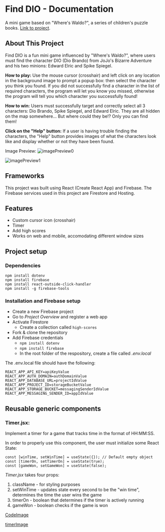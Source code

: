 # Find DIO - Documentation
A mini game based on "Where's Waldo?", a series of children's puzzle books. [Link to project](https://waldo-react-d81e7.firebaseapp.com/).


## About This Project
Find DIO is a fun mini game influenced by "Where's Waldo?", where users must find the character DIO (Dio Brando) from JoJo's Bizarre Adventure and his two minions: Edward Elric and Spike Spiegel. 

**How to play:**
Use the mouse cursor (crosshair) and left click on any location in the background image to prompt a popup box: then select the character you think you found. If you did not successfully find a character in the list of required characters, the program will let you know you missed, otherwise the program will tell you which character you successfully found!

**How to win:**
Users must successfully target and correctly select all 3 characters: Dio Brando, Spike Spiegel, and Edward Elric. They are all hidden on the map somewhere... But where could they be!? Only you can find them!

**Click on the "Help" button:**
If a user is having trouble finding the characters, the "Help" button provides images of what the characters look like and display whether or not they have been found.

Image Preview:
![imagePreview0](https://firebasestorage.googleapis.com/v0/b/waldo-react-d81e7.appspot.com/o/Screen%20Shot%202021-04-08%20at%208.34.18%20PM.png?alt=media&token=47129806-c707-4440-a10e-cc85051f4d65)

![imagePreview1](https://firebasestorage.googleapis.com/v0/b/waldo-react-d81e7.appspot.com/o/Screen%20Shot%202021-04-08%20at%209.03.04%20PM.png?alt=media&token=91bba6ac-aaef-4044-be10-d78860aa2a3c)


## Frameworks
This project was built using React (Create React App) and Firebase. The Firebase services used in this project are Firestore and Hosting.


## Features
* Custom cursor icon (crosshair)
* Timer
* Add high scores
* Works on web and mobile, accomodating different window sizes


## Project setup

### Dependencies
```
npm install dotenv
npm install firebase
npm install react-outside-click-handler
npm install -g firebase-tools
```

### Installation and Firebase setup
* Create a new Firebase project
* Go to *Project Overview* and register a web app
* Activate Firestore
  * Create a collection called ```high-scores```
* Fork & clone the repository
* Add Firebase credentials
  * ```npm install dotenv```
  * ```npm install firebase```
  * In the root folder of the respository, create a file called *.env.local*

The .env.local file should have the following:

```
REACT_APP_API_KEY=apiKeyValue
REACT_APP_AUTH_DOMAIN=authDomainValue
REACT_APP_DATABASE_URL=projectIdValue
REACT_APP_PROJECT_ID=storageBucketValue
REACT_APP_STORAGE_BUCKET=messagingSenderIdValue
REACT_APP_MESSAGING_SENDER_ID=appIdValue
```


## Reusable generic components

### Timer.jsx:

Implement a timer for a game that tracks time in the format of HH:MM:SS.

In order to properly use this component, the user must initialize some React State:

```
const [winTime, setWinTime] = useState({}); // Default empty object
const [timerOn, setTimerOn] = useState(true);
const [gameWon, setGameWon] = useState(false);
```

*Timer.jsx* takes four props: 
1. className - for styling purposes
2. setWinTime - updates state every second to be the "win time", determines the time the user wins the game
3. timerOn - boolean that determines if the timer is actively running
4. gameWon - boolean checks if the game is won

[CodeImage](https://firebasestorage.googleapis.com/v0/b/waldo-react-d81e7.appspot.com/o/Screen%20Shot%202021-04-08%20at%208.47.38%20PM.png?alt=media&token=57d8adcd-e5fd-4eae-a3b7-547ac83a76a9)

[timerImage](https://firebasestorage.googleapis.com/v0/b/waldo-react-d81e7.appspot.com/o/Screen%20Shot%202021-04-08%20at%208.48.47%20PM.png?alt=media&token=3ba81048-1299-4fdb-ac00-9cc445f3cd9b)